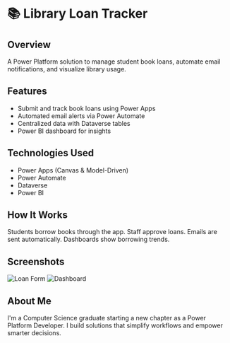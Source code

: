 # 📚 Library Loan Tracker

## Overview
A Power Platform solution to manage student book loans, automate email notifications, and visualize library usage.

## Features
- Submit and track book loans using Power Apps
- Automated email alerts via Power Automate
- Centralized data with Dataverse tables
- Power BI dashboard for insights

## Technologies Used
- Power Apps (Canvas & Model-Driven)
- Power Automate
- Dataverse
- Power BI

## How It Works
Students borrow books through the app. Staff approve loans. Emails are sent automatically. Dashboards show borrowing trends.

## Screenshots
![Loan Form](screenshots/loan-form.png)
![Dashboard](screenshots/library-dashboard.png)

## About Me
I'm a Computer Science graduate starting a new chapter as a Power Platform Developer. I build solutions that simplify workflows and empower smarter decisions.
